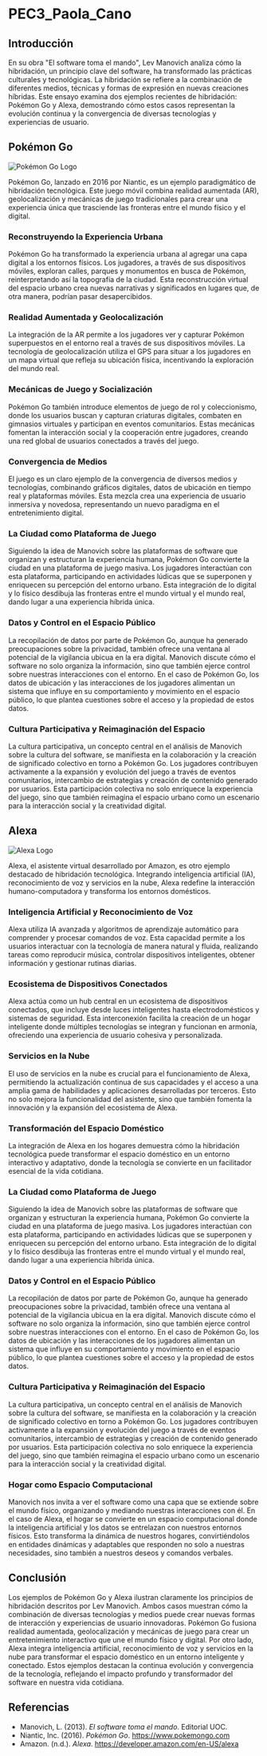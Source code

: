 ﻿# PEC3_Paola_Cano

## Introducción

En su obra "El software toma el mando", Lev Manovich analiza cómo la hibridación, un principio clave del software, ha transformado las prácticas culturales y tecnológicas. La hibridación se refiere a la combinación de diferentes medios, técnicas y formas de expresión en nuevas creaciones híbridas. Este ensayo examina dos ejemplos recientes de hibridación: Pokémon Go y Alexa, demostrando cómo estos casos representan la evolución continua y la convergencia de diversas tecnologías y experiencias de usuario.

## Pokémon Go

![Pokémon Go Logo](https://upload.wikimedia.org/wikipedia/commons/thumb/2/23/Pok%C3%A9mon_GO_logo.svg/1200px-Pok%C3%A9mon_GO_logo.svg.png)

Pokémon Go, lanzado en 2016 por Niantic, es un ejemplo paradigmático de hibridación tecnológica. Este juego móvil combina realidad aumentada (AR), geolocalización y mecánicas de juego tradicionales para crear una experiencia única que trasciende las fronteras entre el mundo físico y el digital.

### Reconstruyendo la Experiencia Urbana

Pokémon Go ha transformado la experiencia urbana al agregar una capa digital a los entornos físicos. Los jugadores, a través de sus dispositivos móviles, exploran calles, parques y monumentos en busca de Pokémon, reinterpretando así la topografía de la ciudad. Esta reconstrucción virtual del espacio urbano crea nuevas narrativas y significados en lugares que, de otra manera, podrían pasar desapercibidos.

### Realidad Aumentada y Geolocalización

La integración de la AR permite a los jugadores ver y capturar Pokémon superpuestos en el entorno real a través de sus dispositivos móviles. La tecnología de geolocalización utiliza el GPS para situar a los jugadores en un mapa virtual que refleja su ubicación física, incentivando la exploración del mundo real.

### Mecánicas de Juego y Socialización

Pokémon Go también introduce elementos de juego de rol y coleccionismo, donde los usuarios buscan y capturan criaturas digitales, combaten en gimnasios virtuales y participan en eventos comunitarios. Estas mecánicas fomentan la interacción social y la cooperación entre jugadores, creando una red global de usuarios conectados a través del juego.

### Convergencia de Medios

El juego es un claro ejemplo de la convergencia de diversos medios y tecnologías, combinando gráficos digitales, datos de ubicación en tiempo real y plataformas móviles. Esta mezcla crea una experiencia de usuario inmersiva y novedosa, representando un nuevo paradigma en el entretenimiento digital.

### La Ciudad como Plataforma de Juego

Siguiendo la idea de Manovich sobre las plataformas de software que organizan y estructuran la experiencia humana, Pokémon Go convierte la ciudad en una plataforma de juego masiva. Los jugadores interactúan con esta plataforma, participando en actividades lúdicas que se superponen y enriquecen su percepción del entorno urbano. Esta integración de lo digital y lo físico desdibuja las fronteras entre el mundo virtual y el mundo real, dando lugar a una experiencia híbrida única.

### Datos y Control en el Espacio Público

La recopilación de datos por parte de Pokémon Go, aunque ha generado preocupaciones sobre la privacidad, también ofrece una ventana al potencial de la vigilancia ubicua en la era digital. Manovich discute cómo el software no solo organiza la información, sino que también ejerce control sobre nuestras interacciones con el entorno. En el caso de Pokémon Go, los datos de ubicación y las interacciones de los jugadores alimentan un sistema que influye en su comportamiento y movimiento en el espacio público, lo que plantea cuestiones sobre el acceso y la propiedad de estos datos.

### Cultura Participativa y Reimaginación del Espacio

La cultura participativa, un concepto central en el análisis de Manovich sobre la cultura del software, se manifiesta en la colaboración y la creación de significado colectivo en torno a Pokémon Go. Los jugadores contribuyen activamente a la expansión y evolución del juego a través de eventos comunitarios, intercambio de estrategias y creación de contenido generado por usuarios. Esta participación colectiva no solo enriquece la experiencia del juego, sino que también reimagina el espacio urbano como un escenario para la interacción social y la creatividad digital.


## Alexa

![Alexa Logo](https://1000logos.net/wp-content/uploads/2023/04/Alexa-logo.png)

Alexa, el asistente virtual desarrollado por Amazon, es otro ejemplo destacado de hibridación tecnológica. Integrando inteligencia artificial (IA), reconocimiento de voz y servicios en la nube, Alexa redefine la interacción humano-computadora y transforma los entornos domésticos.

### Inteligencia Artificial y Reconocimiento de Voz

Alexa utiliza IA avanzada y algoritmos de aprendizaje automático para comprender y procesar comandos de voz. Esta capacidad permite a los usuarios interactuar con la tecnología de manera natural y fluida, realizando tareas como reproducir música, controlar dispositivos inteligentes, obtener información y gestionar rutinas diarias.

### Ecosistema de Dispositivos Conectados

Alexa actúa como un hub central en un ecosistema de dispositivos conectados, que incluye desde luces inteligentes hasta electrodomésticos y sistemas de seguridad. Esta interconexión facilita la creación de un hogar inteligente donde múltiples tecnologías se integran y funcionan en armonía, ofreciendo una experiencia de usuario cohesiva y personalizada.

### Servicios en la Nube

El uso de servicios en la nube es crucial para el funcionamiento de Alexa, permitiendo la actualización continua de sus capacidades y el acceso a una amplia gama de habilidades y aplicaciones desarrolladas por terceros. Esto no solo mejora la funcionalidad del asistente, sino que también fomenta la innovación y la expansión del ecosistema de Alexa.

### Transformación del Espacio Doméstico

La integración de Alexa en los hogares demuestra cómo la hibridación tecnológica puede transformar el espacio doméstico en un entorno interactivo y adaptativo, donde la tecnología se convierte en un facilitador esencial de la vida cotidiana.

### La Ciudad como Plataforma de Juego

Siguiendo la idea de Manovich sobre las plataformas de software que organizan y estructuran la experiencia humana, Pokémon Go convierte la ciudad en una plataforma de juego masiva. Los jugadores interactúan con esta plataforma, participando en actividades lúdicas que se superponen y enriquecen su percepción del entorno urbano. Esta integración de lo digital y lo físico desdibuja las fronteras entre el mundo virtual y el mundo real, dando lugar a una experiencia híbrida única.

### Datos y Control en el Espacio Público

La recopilación de datos por parte de Pokémon Go, aunque ha generado preocupaciones sobre la privacidad, también ofrece una ventana al potencial de la vigilancia ubicua en la era digital. Manovich discute cómo el software no solo organiza la información, sino que también ejerce control sobre nuestras interacciones con el entorno. En el caso de Pokémon Go, los datos de ubicación y las interacciones de los jugadores alimentan un sistema que influye en su comportamiento y movimiento en el espacio público, lo que plantea cuestiones sobre el acceso y la propiedad de estos datos.

### Cultura Participativa y Reimaginación del Espacio

La cultura participativa, un concepto central en el análisis de Manovich sobre la cultura del software, se manifiesta en la colaboración y la creación de significado colectivo en torno a Pokémon Go. Los jugadores contribuyen activamente a la expansión y evolución del juego a través de eventos comunitarios, intercambio de estrategias y creación de contenido generado por usuarios. Esta participación colectiva no solo enriquece la experiencia del juego, sino que también reimagina el espacio urbano como un escenario para la interacción social y la creatividad digital.

### Hogar como Espacio Computacional

Manovich nos invita a ver el software como una capa que se extiende sobre el mundo físico, organizando y mediando nuestras interacciones con él. En el caso de Alexa, el hogar se convierte en un espacio computacional donde la inteligencia artificial y los datos se entrelazan con nuestros entornos físicos. Esto transforma la dinámica de nuestros hogares, convirtiéndolos en entidades dinámicas y adaptables que responden no solo a nuestras necesidades, sino también a nuestros deseos y comandos verbales.

## Conclusión

Los ejemplos de Pokémon Go y Alexa ilustran claramente los principios de hibridación descritos por Lev Manovich. Ambos casos muestran cómo la combinación de diversas tecnologías y medios puede crear nuevas formas de interacción y experiencias de usuario innovadoras. Pokémon Go fusiona realidad aumentada, geolocalización y mecánicas de juego para crear un entretenimiento interactivo que une el mundo físico y digital. Por otro lado, Alexa integra inteligencia artificial, reconocimiento de voz y servicios en la nube para transformar el espacio doméstico en un entorno inteligente y conectado. Estos ejemplos destacan la continua evolución y convergencia de la tecnología, reflejando el impacto profundo y transformador del software en nuestra vida cotidiana.


## Referencias

- Manovich, L. (2013). *El software toma el mando*. Editorial UOC.
- Niantic, Inc. (2016). *Pokémon Go*. https://www.pokemongo.com
- Amazon. (n.d.). *Alexa*. https://developer.amazon.com/en-US/alexa

